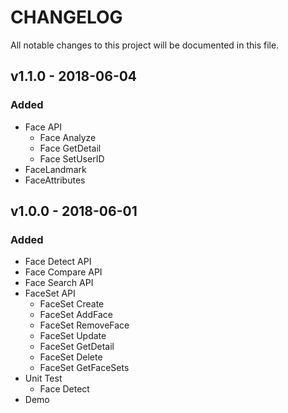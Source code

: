 CHANGELOG
==========
All notable changes to this project will be documented in this file.

## v1.1.0 - 2018-06-04
### Added
* Face API
  * Face Analyze 
  * Face GetDetail 
  * Face SetUserID
* FaceLandmark
* FaceAttributes

## v1.0.0 - 2018-06-01
### Added
* Face Detect API
* Face Compare API
* Face Search API
* FaceSet API
  * FaceSet Create
  * FaceSet AddFace
  * FaceSet RemoveFace
  * FaceSet Update
  * FaceSet GetDetail
  * FaceSet Delete
  * FaceSet GetFaceSets
* Unit Test
  * Face Detect
* Demo


